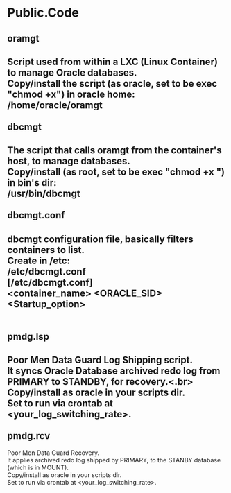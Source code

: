 Public.Code
==============

oramgt
--------------
Script used from within a LXC (Linux Container) to manage Oracle databases.<br>
Copy/install the script (as oracle, set to be exec "chmod +x") in oracle home:<br>
/home/oracle/oramgt<br>
<br>
dbcmgt
--------------
The script that calls oramgt from the container's host, to manage databases.<br>
Copy/install (as root, set to be exec "chmod +x ") in bin's dir:<br>
/usr/bin/dbcmgt<br>
<br>
dbcmgt.conf
--------------
dbcmgt configuration file, basically filters containers to list.<br>
Create in /etc:<br>
/etc/dbcmgt.conf<br>
**[/etc/dbcmgt.conf]**<br>
<container_name>    <ORACLE_SID>    <Startup_option><br>
<br>
<br>
pmdg.lsp
--------------
Poor Men Data Guard Log Shipping script.<br>
It syncs Oracle Database archived redo log from PRIMARY to STANDBY, for recovery.<.br>
Copy/install as oracle in your scripts dir.<br>
Set to run via crontab at <your_log_switching_rate>.<br>
<br>
pmdg.rcv
--------------
Poor Men Data Guard Recovery.<br>
It applies archived redo log shipped by PRIMARY, to the STANBY database (which is in MOUNT).<br>
Copy/install as oracle in your scripts dir.<br>
Set to run via crontab at <your_log_switching_rate>.<br>
